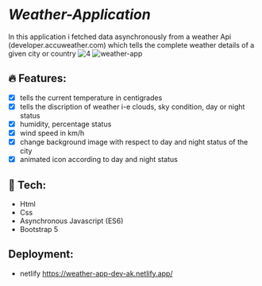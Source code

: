 # **_Weather-Application_**

In this application i fetched data asynchronously from a weather Api (developer.accuweather.com) which tells the complete weather details of a given city or country
![4](https://user-images.githubusercontent.com/66128446/153754674-47e02052-c729-43b3-a8be-5d59e6510760.PNG)
![weather-app](https://user-images.githubusercontent.com/66128446/153754682-8d8d1c57-be4f-4e18-bd85-d3fe4e421904.jpg)



## 🔥 Features:

- [x] tells the current temperature in centigrades
- [x] tells the discription of weather i-e clouds, sky condition, day or night status
- [x] humidity, percentage status
- [x] wind speed in km/h
- [x] change background image with respect to day and night status of the city
- [x] animated icon according to day and night status 

## 🚀 Tech:

- Html
- Css
- Asynchronous Javascript (ES6)
- Bootstrap 5

## Deployment:
- netlify
    https://weather-app-dev-ak.netlify.app/
